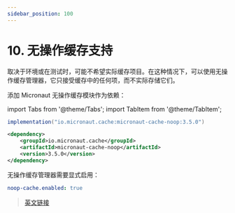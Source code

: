 ```yaml
---
sidebar_position: 100
---
```


# 10. 无操作缓存支持

取决于环境或在测试时，可能不希望实际缓存项目。在这种情况下，可以使用无操作缓存管理器，它只接受缓存中的任何项，而不实际存储它们。

添加 Micronaut 无操作缓存模块作为依赖：

import Tabs from '@theme/Tabs';
import TabItem from '@theme/TabItem';

<Tabs>
  <TabItem value="Gradle" label="Gradle">

```groovy
implementation("io.micronaut.cache:micronaut-cache-noop:3.5.0")
```

  </TabItem>
  <TabItem value="Maven" label="Maven">

```xml
<dependency>
    <groupId>io.micronaut.cache</groupId>
    <artifactId>micronaut-cache-noop</artifactId>
    <version>3.5.0</version>
</dependency>
```

  </TabItem>
</Tabs>

无操作缓存管理器需要显式启用：

```yaml
noop-cache.enabled: true
```

> [英文链接](https://micronaut-projects.github.io/micronaut-cache/3.5.0/guide/index.html#noop)
